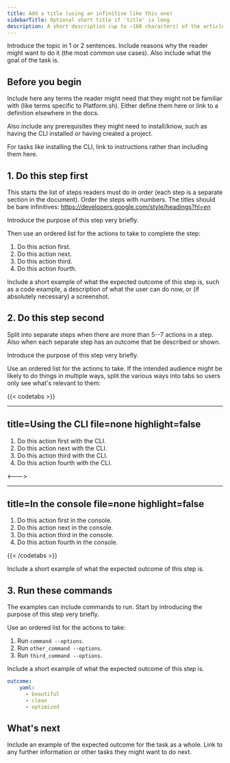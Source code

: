 ```yaml
---
title: Add a title (using an infinitive like this one)
sidebarTitle: Optional short title if 'title' is long
description: A short description (up to ~160 characters) of the article that should make sense out of context (like on a listing page).
---
```


<!-- 
When to use
  When there is a single outcome a user wants to archieve.
  When you want to explain how to get to the outcome in ordered steps.
  https://diataxis.fr/how-to-guides/ 

How to use
  1. Copy this template into the right directory in /src/docs/.
  2. Rename it to match the title.
  3. Replace the following content with your own.
-->

Introduce the topic in 1 or 2 sentences.
Include reasons why the reader might want to do it
(the most common use cases).
Also include what the goal of the task is.

## Before you begin

Include here any terms the reader might need
that they might not be familiar with
(like terms specific to Platform.sh).
Either define them here or link to a definition elsewhere in the docs.

Also include any prerequisites they might need to install/know,
such as having the CLI installed or having created a project.

For tasks like installing the CLI,
link to instructions rather than including them here.

## 1. Do this step first

This starts the list of steps readers must do in order
(each step is a separate section in the document).
Order the steps with numbers.
The titles should be bare infinitives: https://developers.google.com/style/headings?hl=en

Introduce the purpose of this step very briefly.

Then use an ordered list for the actions to take to complete the step:

1. Do this action first.
1. Do this action next.
1. Do this action third.
1. Do this action fourth.

Include a short example of what the expected outcome of this step is,
such as a code example, a description of what the user can do now,
or (if absolutely necessary) a screenshot.

## 2. Do this step second

Split into separate steps when there are more than 5--7 actions in a step.
Also when each separate step has an outcome that be described or shown.

Introduce the purpose of this step very briefly.

Use an ordered list for the actions to take.
If the intended audience might be likely to do things in multiple ways,
split the various ways into tabs so users only see what's relevant to them:

{{< codetabs >}}

---
title=Using the CLI
file=none
highlight=false
---

1. Do this action first with the CLI.
1. Do this action next with the CLI.
1. Do this action third with the CLI.
1. Do this action fourth with the CLI.

<--->

---
title=In the console
file=none
highlight=false
---

1. Do this action first in the console.
1. Do this action next in the console.
1. Do this action third in the console.
1. Do this action fourth in the console.

{{< /codetabs >}}

Include a short example of what the expected outcome of this step is.

## 3. Run these commands

The examples can include commands to run.
Start by introducing the purpose of this step very briefly.

Use an ordered list for the actions to take:

1. Run `command --options`.
1. Run `other_command --options`.
1. Run `third_command --options`.

Include a short example of what the expected outcome of this step is.

```yaml
outcome:
    yaml:
      - beautiful
      - clean
      - optimized
```

## What's next

Include an example of the expected outcome for the task as a whole.
Link to any further information or other tasks they might want to do next.
